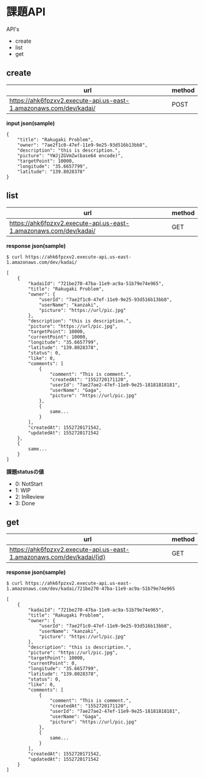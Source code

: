 # 課題API

API's

* create
* list
* get

## create

| url | method |
| - | - |
| https://ahk6fpzxv2.execute-api.us-east-1.amazonaws.com/dev/kadai/ | POST |

**input json(sample)**
```
{
	"title": "Rakugaki Problem",
	"owner": "7ae2f1c0-47ef-11e9-9e25-93d516b13bb8",
	"description": "this is description.",
	"picture": "YWJjZGVmZw(base64 encode)",
	"targetPoint": 10000,
	"longitude": "35.6657799",
	"latitude": "139.8028378"
}
```

## list

| url | method |
| - | - |
| https://ahk6fpzxv2.execute-api.us-east-1.amazonaws.com/dev/kadai/ | GET |

**response json(sample)**
```
$ curl https://ahk6fpzxv2.execute-api.us-east-1.amazonaws.com/dev/kadai/

[
	{
		"kadaiId": "721be270-47ba-11e9-ac9a-51b79e74e965",
		"title": "Rakugaki Problem",
		"owner": {
			"userId": "7ae2f1c0-47ef-11e9-9e25-93d516b13bb8",
			"userName": "kanzaki",
			"picture": "https://url/pic.jpg"
		},
		"description": "this is description.",
		"picture": "https://url/pic.jpg",
		"targetPoint": 10000,
		"currentPoint": 10000,
		"longitude": "35.6657799",
		"latitude": "139.8028378",
		"status": 0,
		"like": 0,
		"comments": [
			{
				"comment": "This is comment.",
				"createdAt": "1552720171120",
				"userId": "7ae27ae2-47ef-11e9-9e25-18181818181",
				"userName": "Gaga",
				"picture": "https://url/pic.jpg"
			},
			{
				same...
			}
		],
		"createdAt": 1552720171542,
		"updatedAt": 1552720171542
	},
	{
		same...
	}
]
```

**課題statusの値**

* 0: NotStart
* 1: WIP
* 2: InReview
* 3: Done


## get

| url | method |
| - | - |
| https://ahk6fpzxv2.execute-api.us-east-1.amazonaws.com/dev/kadai/{id} | GET |

**response json(sample)**
```
$ curl https://ahk6fpzxv2.execute-api.us-east-1.amazonaws.com/dev/kadai/721be270-47ba-11e9-ac9a-51b79e74e965

[
	{
		"kadaiId": "721be270-47ba-11e9-ac9a-51b79e74e965",
		"title": "Rakugaki Problem",
		"owner": {
			"userId": "7ae2f1c0-47ef-11e9-9e25-93d516b13bb8",
			"userName": "kanzaki",
			"picture": "https://url/pic.jpg"
		},
		"description": "this is description.",
		"picture": "https://url/pic.jpg",
		"targetPoint": 10000,
		"currentPoint": 0,
		"longitude": "35.6657799",
		"latitude": "139.8028378",
		"status": 0,
		"like": 0,
		"comments": [
			{
				"comment": "This is comment.",
				"createdAt": "1552720171120",
				"userId": "7ae27ae2-47ef-11e9-9e25-18181818181",
				"userName": "Gaga",
				"picture": "https://url/pic.jpg"
			},
			{
				same...
			}
		],
		"createdAt": 1552720171542,
		"updatedAt": 1552720171542
	}
]
```

